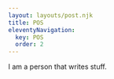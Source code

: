 ```yaml
---
layout: layouts/post.njk
title: POS
eleventyNavigation:
  key: POS
  order: 2
---
```


I am a person that writes stuff.
